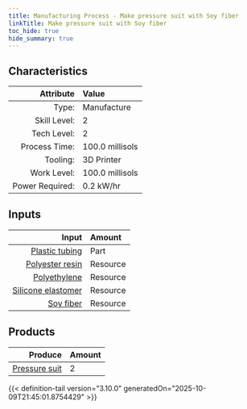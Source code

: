 ```yaml
---
title: Manufacturing Process - Make pressure suit with Soy fiber
linkTitle: Make pressure suit with Soy fiber
toc_hide: true
hide_summary: true
---
```

<!-- This is generated by the MarsSim HelpGenertor, do not edit. -->


## Characteristics

| Attribute      | Value |
|--------:|:------|
|Type:|Manufacture|
|Skill Level:|2|
|Tech Level:|2|
|Process Time:|100.0 millisols|
|Tooling:|3D Printer|
|Work Level:|100.0 millisols|
|Power Required:|0.2 kW/hr|

## Inputs

| Input      | Amount |
|--------:|:------|
|[Plastic tubing](/docs/definitions/part/plastic-tubing)|Part|3|
|[Polyester resin](/docs/definitions/resource/polyester-resin)|Resource|0.5 kg|
|[Polyethylene](/docs/definitions/resource/polyethylene)|Resource|0.2 kg|
|[Silicone elastomer](/docs/definitions/resource/silicone-elastomer)|Resource|1.0 kg|
|[Soy fiber](/docs/definitions/resource/soy-fiber)|Resource|0.3 kg|

## Products


| Produce      | Amount |
|--------:|:------|
|[Pressure suit](/docs/definitions/part/pressure-suit)|2|



{{< definition-tail version="3.10.0" generatedOn="2025-10-09T21:45:01.8754429" >}}




